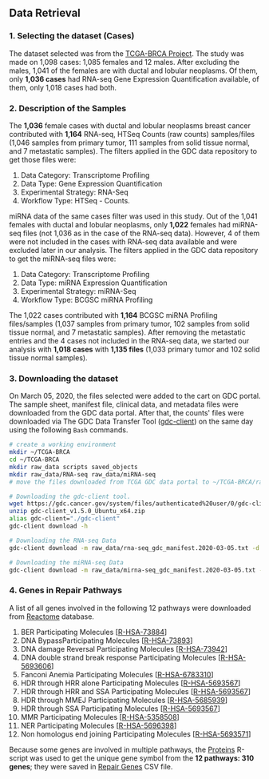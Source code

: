 ## Data Retrieval

### 1. Selecting the dataset (Cases)

The dataset selected was from the [TCGA-BRCA Project](https://portal.gdc.cancer.gov/projects/TCGA-BRCA "TCGA-BRCA Project Page"). The study was made on 1,098 cases: 1,085 females and 12 males. After excluding the males, 1,041 of the females are with ductal and lobular neoplasms. Of them, only **1,036 cases** had RNA-seq Gene Expression Quantification available, of them, only 1,018 cases had both. 

### 2. Description of the Samples

The **1,036** female cases with ductal and lobular neoplasms breast cancer contributed with **1,164** RNA-seq, HTSeq Counts (raw counts) samples/files (1,046 samples from primary tumor, 111 samples from solid tissue normal, and 7 metastatic samples). 
The filters applied in the GDC data repository to get those files were: 

1. Data Category: Transcriptome Profiling
2. Data Type: Gene Expression Quantification
3. Experimental Strategy: RNA-Seq
4. Workflow Type: HTSeq - Counts.

miRNA data of the same cases filter was used in this study. Out of the 1,041 females with ductal and lobular neoplasms, only **1,022** females had miRNA-seq files (not 1,036 as in the case of the RNA-seq data). However, 4 of them were not included in the cases with RNA-seq data available and were excluded later in our analysis. The filters applied in the GDC data repository to get the miRNA-seq files were: 

1. Data Category: Transcriptome Profiling
2. Data Type: miRNA Expression Quantification
3. Experimental Strategy: miRNA-Seq
4. Workflow Type: BCGSC miRNA Profiling

The 1,022 cases contributed with **1,164** BCGSC miRNA Profiling files/samples (1,037 samples from primary tumor, 102 samples from solid tissue normal, and 7 metastatic samples). After removing the metastatic entries and the 4 cases not included in the RNA-seq data, we started our analysis with **1,018 cases** with **1,135 files** (1,033 primary tumor and 102 solid tissue normal samples).

### 3. Downloading the dataset

On March 05, 2020, the files selected were added to the cart on GDC portal. The sample sheet, manifest file, clinical data, and metadata files were downloaded from the GDC data portal. After that, the counts' files were downloaded via The GDC Data Transfer Tool ([gdc-client](https://docs.gdc.cancer.gov/Data_Transfer_Tool/Users_Guide/Getting_Started/ "The GDC Data Transfer Tool")) on the same day using the following `Bash` commands.

```bash
# create a working environment
mkdir ~/TCGA-BRCA
cd ~/TCGA-BRCA
mkdir raw_data scripts saved_objects
mkdir raw_data/RNA-seq raw_data/miRNA-seq
# move the files downloaded from TCGA GDC data portal to ~/TCGA-BRCA/raw_data

# Downloading the gdc-client tool.
wget https://gdc.cancer.gov/system/files/authenticated%20user/0/gdc-client_v1.5.0_Ubuntu_x64.zip 
unzip gdc-client_v1.5.0_Ubuntu_x64.zip
alias gdc-client="./gdc-client"
gdc-client download -h

# Downloading the RNA-seq Data
gdc-client download -m raw_data/rna-seq_gdc_manifest.2020-03-05.txt -d raw_data/RNA-seq/

# Downloading the miRNA-seq Data
gdc-client download -m raw_data/mirna-seq_gdc_manifest.2020-03-05.txt -d raw_data/miRNA-seq/
```

### 4. Genes in Repair Pathways

A list of all genes involved in the following 12 pathways were downloaded from [Reactome](https://reactome.org/ "Reactome database") database.

1. BER Participating Molecules [[R-HSA-73884](https://reactome.org/content/detail/R-HSA-73884)]
2. DNA BypassParticipating Molecules [[R-HSA-73893](https://reactome.org/content/detail/R-HSA-73893)]
3. DNA damage Reversal Participating Molecules [[R-HSA-73942](https://reactome.org/content/detail/R-HSA-73942)]
4. DNA double strand break response Participating Molecules [[R-HSA-5693606](https://reactome.org/content/detail/R-HSA-5693606)]
5. Fanconi Anemia Participating Molecules [[R-HSA-6783310](https://reactome.org/content/detail/R-HSA-6783310)]
6. HDR through HRR alone Participating Molecules [[R-HSA-5693567](https://reactome.org/content/detail/R-HSA-5693567)]
7. HDR through HRR and SSA Participating Molecules [[R-HSA-5693567](https://reactome.org/content/detail/R-HSA-5693567)]
8. HDR through MMEJ Participating Molecules [[R-HSA-5685939](https://reactome.org/content/detail/R-HSA-5685939)]
9. HDR through SSA Participating Molecules [[R-HSA-5693567](https://reactome.org/content/detail/R-HSA-5693567)]
10. MMR Participating Molecules [[R-HSA-5358508](https://reactome.org/content/detail/R-HSA-5358508)]
11. NER Participating Molecules [[R-HSA-5696398](https://reactome.org/content/detail/R-HSA-5696398)]
12. Non homologus end joining Participating Molecules [[R-HSA-5693571](https://reactome.org/content/detail/R-HSA-5693571)]

Because some genes are involved in multiple pathways, the [Proteins](./scripts/proteins.R) R-script was used to get the unique gene symbol from the **12 pathways: 310 genes**; they were saved in [Repair Genes](./saved_objects/repair.genes.csv) CSV file.
